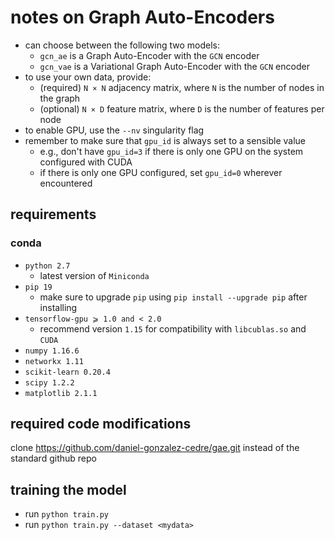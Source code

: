 #   notes on Graph Auto-Encoders
- can choose between the following two models:
    - `gcn_ae` is a Graph Auto-Encoder with the `GCN` encoder
    - `gcn_vae` is a Variational Graph Auto-Encoder with the `GCN` encoder
- to use your own data, provide:
    - (required) `N × N` adjacency matrix, where `N` is the number of nodes in the graph
    - (optional) `N × D` feature matrix, where `D` is the number of features per node
- to enable GPU, use the `--nv` singularity flag
- remember to make sure that `gpu_id` is always set to a sensible value
    - e.g., don't have `gpu_id=3` if there is only one GPU on the system configured with CUDA
    - if there is only one GPU configured, set `gpu_id=0` wherever encountered

##  requirements
### conda
- `python 2.7`
    - latest version of `Miniconda`
- `pip 19`
    - make sure to upgrade `pip` using `pip install --upgrade pip` after installing
- `tensorflow-gpu ⩾ 1.0 and < 2.0`
    - recommend version `1.15` for compatibility with `libcublas.so` and `CUDA`
- `numpy 1.16.6`
- `networkx 1.11`
- `scikit-learn 0.20.4`
- `scipy 1.2.2`
- `matplotlib 2.1.1`

##  required code modifications
clone https://github.com/daniel-gonzalez-cedre/gae.git instead of the standard github repo

##  training the model
- run `python train.py`
- run `python train.py --dataset <mydata>`

